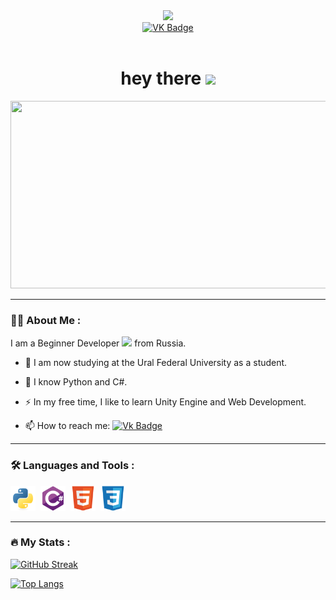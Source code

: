 <div id="header" align="center">
  <img src="https://media.giphy.com/media/j0HjChGV0J44KrrlGv/giphy.gif" width="300"/>
</div>
<div id="badges" align="center">
  <a href="https://vk.com/potehin2018">
    <img src="https://img.shields.io/badge/-%D0%92%D0%9A%D0%BE%D0%BD%D1%82%D0%B0%D0%BA%D1%82%D0%B5-informational?logo=Vk&style=for-the-badge" alt="VK Badge"/>
  </a>
</div>
<div id="views-counter" align="center">
  <img src="https://komarev.com/ghpvc/?username=nikolay-potehin&style=flat-square&color=blue" alt=""/>
</div>
<h1 align="center">
  hey there
  <img src="https://media.giphy.com/media/hvRJCLFzcasrR4ia7z/giphy.gif" width="30px"/>
</h1>
<div id="digital-gif" align="center">
  <img src="https://media.giphy.com/media/dWesBcTLavkZuG35MI/giphy.gif" width="600" height="300"/>
</div>

---

### :man_technologist: About Me :

I am a Beginner Developer <img src="https://media.giphy.com/media/WUlplcMpOCEmTGBtBW/giphy.gif" width="30"> from Russia.
- :telescope: I am now studying at the Ural Federal University as a student.

- :seedling: I know Python and C#.

- :zap: In my free time, I like to learn Unity Engine and Web Development.

- :mailbox: How to reach me: [![Vk Badge](https://img.shields.io/badge/-nikolay-blue?style=flat&logo=vk&logoColor=white)](https://vk.com/potehin2018)

---

### :hammer_and_wrench: Languages and Tools :

<div>
  <img src="https://github.com/devicons/devicon/blob/master/icons/python/python-original.svg" title="Python" alt="Python" width="40" height="40"/>&nbsp;
  <img src="https://github.com/devicons/devicon/blob/master/icons/csharp/csharp-original.svg" title="C#" alt="C#" width="40" height="40"/>&nbsp;
  <img src="https://github.com/devicons/devicon/blob/master/icons/html5/html5-original.svg" title="HTML5" alt="HTML5" width="40" height="40"/>&nbsp;
  <img src="https://github.com/devicons/devicon/blob/master/icons/css3/css3-original.svg" title="CSS3" alt="CSS3" width="40" height="40"/>&nbsp;
</div>

---

### :fire: My Stats :

[![GitHub Streak](http://github-readme-streak-stats.herokuapp.com?user=nikolay-potehin&theme=dark&background=000000)](https://git.io/streak-stats)

[![Top Langs](https://github-readme-stats.vercel.app/api/top-langs/?username=nikolay-potehin&layout=compact&theme=vision-friendly-dark)](https://github.com/anuraghazra/github-readme-stats)




